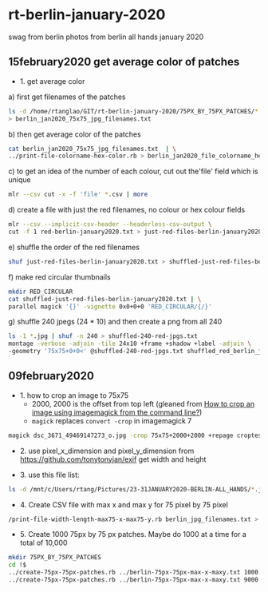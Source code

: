 # rt-berlin-january-2020
swag from berlin photos from berlin all hands january 2020

## 15february2020 get average color of patches

* 1\. get average color

a) first get filenames of the patches

```bash
ls -d /home/rtanglao/GIT/rt-berlin-january-2020/75PX_BY_75PX_PATCHES/*.jpg  \
> berlin_jan2020_75x75_jpg_filenames.txt
```

b) then get average color of the patches

```bash
cat berlin_jan2020_75x75_jpg_filenames.txt  | \
../print-file-colorname-hex-color.rb > berlin_jan2020_file_colorname_hexcolor.csv
```

c) to get an idea of the number of each colour, cut out the'file' field which is unique

```bash
mlr --csv cut -x -f 'file' *.csv | more
```

d) create a file with just the red filenames, no colour or hex colour fields

```bash
mlr --csv --implicit-csv-header --headerless-csv-output \
cut -f 1 red-berlin-january2020.txt > just-red-files-berlin-january2020.txt
```

e) shuffle the order of the red filenames

```bash
shuf just-red-files-berlin-january2020.txt > shuffled-just-red-files-berlin-january2020.txt
```

f) make red circular thumbnails

```bash
mkdir RED_CIRCULAR
cat shuffled-just-red-files-berlin-january2020.txt | \
parallel magick '{}' -vignette 0x0+0+0 'RED_CIRCULAR/{/}'
```

g) shuffle 240 jpegs (24 * 10) and then create a png from all 240

```bash
ls -1 *.jpg | shuf -n 240 > shuffled-240-red-jpgs.txt
montage -verbose -adjoin -tile 24x10 +frame +shadow +label -adjoin \
-geometry '75x75+0+0<' @shuffled-240-red-jpgs.txt shuffled_red_berlin_jan_2020.png
```
## 09february2020

* 1\. how to crop an image to 75x75
  * 2000, 2000 is the offset from top left (gleaned from [How to crop an image using imagemagick from the command line?](https://superuser.com/questions/1161340/how-to-crop-an-image-using-imagemagick-from-the-command-line))
  * ```magick``` replaces ```convert -crop``` in imagemagick 7


```bash
magick dsc_3671_49469147273_o.jpg -crop 75x75+2000+2000 +repage croptest.jpg
```

* 2\. use pixel_x_dimension and pixel_y_dimension from https://github.com/tonytonyjan/exif get width and height

* 3\. use this file list:

```bash
ls -d /mnt/c/Users/rtang/Pictures/23-31JANUARY2020-BERLIN-ALL_HANDS/*.jpg > berlin_jpg_filenames.txt
```

* 4\. Create CSV file with max x and max y for 75 pixel by 75 pixel

```bash
/print-file-width-length-max75-x-max75-y.rb berlin_jpg_filenames.txt > berlin-75px-75px-max-x-maxy.txt
```

* 5\. Create 1000 75px by 75 px patches. Maybe do 1000 at a time for a total of 10,000

```bash
mkdir 75PX_BY_75PX_PATCHES
cd !$
../create-75px-75px-patches.rb ../berlin-75px-75px-max-x-maxy.txt 1000
../create-75px-75px-patches.rb ../berlin-75px-75px-max-x-maxy.txt 9000
```
